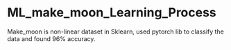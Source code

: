 # ML_make_moon_Learning_Process
Make_moon is non-linear dataset in Sklearn, used pytorch lib to classify the data and found 96% accuracy.  
